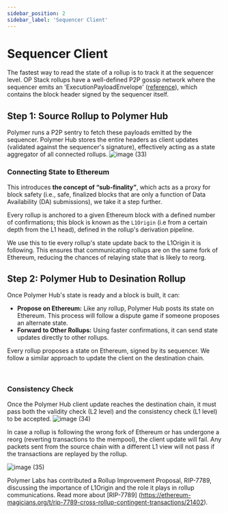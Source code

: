 ```yaml
---
sidebar_position: 2
sidebar_label: 'Sequencer Client'
---
```



# Sequencer Client

The fastest way to read the state of a rollup is to track it at the sequencer level. OP Stack rollups have a well-defined P2P gossip network where the sequencer emits an 'ExecutionPayloadEnvelope' ([reference](https://github.com/ethereum-optimism/optimism/blob/dcdf2b7693192f5bca0353bf22729f26c6240ea9/op-service/eth/types.go#L196)), which contains the block header signed by the sequencer itself.

## Step 1: Source Rollup to Polymer Hub
Polymer runs a P2P sentry to fetch these payloads emitted by the sequencer. Polymer Hub stores the entire headers as client updates (validated against the sequencer's signature), effectively acting as a state aggregator of all connected rollups.
![image (33)](https://github.com/user-attachments/assets/949a0a91-fae2-4cf9-ba4c-7d8b19e3c716)

### Connecting State to Ethereum
This introduces **the concept of “sub-finality”**, which acts as a proxy for block safety (i.e., safe, finalized blocks that are only a function of Data Availability (DA) submissions), we take it a step further. 

Every rollup is anchored to a given Ethereum block with a defined number of confirmations; this block is known as the `L1Origin` (i.e from a certain depth from the L1 head), defined in the rollup's derivation pipeline.

We use this to tie every rollup's state update back to the L1Origin it is following. This ensures that communicating rollups are on the same fork of Ethereum, reducing the chances of relaying state that is likely to reorg.

## Step 2: Polymer Hub to Desination Rollup
Once Polymer Hub's state is ready and a block is built, it can:

- **Propose on Ethereum:** Like any rollup, Polymer Hub posts its state on Ethereum. This process will follow a dispute game if someone proposes an alternate state.
- **Forward to Other Rollups:** Using faster confirmations, it can send state updates directly to other rollups.

Every rollup proposes a state on Ethereum, signed by its sequencer. We follow a similar approach to update the client on the destination chain.

<br/>

### Consistency Check
Once the Polymer Hub client update reaches the destination chain, it must pass both the validity check (L2 level) and the consistency check (L1 level) to be accepted.
![image (34)](https://github.com/user-attachments/assets/3d89c9b9-c02a-44ea-a51d-e0a2f1f98bd5)

In case a rollup is following the wrong fork of Ethereum or has undergone a reorg (reverting transactions to the mempool), the client update will fail. Any packets sent from the source chain with a different L1 view will not pass if the transactions are replayed by the rollup.

![image (35)](https://github.com/user-attachments/assets/96bfe2d8-f64c-46dd-b392-1a4edc5ccc0a)

Polymer Labs has contributed a Rollup Improvement Proposal, RIP-7789, discussing the importance of L1Origin and the role it plays in rollup communications. Read more about [RIP-7789] (https://ethereum-magicians.org/t/rip-7789-cross-rollup-contingent-transactions/21402).

